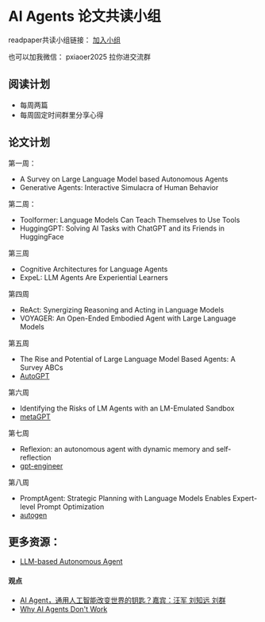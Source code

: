 # AI Agents 论文共读小组


readpaper共读小组链接： [加入小组](https://readpaper.com/team/invite/2030235100873034496)

也可以加我微信： pxiaoer2025  拉你进交流群



## 阅读计划
-  每周两篇
-  每周固定时间群里分享心得


## 论文计划

第一周：
- A Survey on Large Language Model based Autonomous Agents
- Generative Agents: Interactive Simulacra of Human Behavior

第二周：
- Toolformer: Language Models Can Teach Themselves to Use Tools
- HuggingGPT: Solving AI Tasks with ChatGPT and its Friends in HuggingFace

第三周
- Cognitive Architectures for Language Agents
- ExpeL: LLM Agents Are Experiential Learners

第四周
- ReAct: Synergizing Reasoning and Acting in Language Models
- VOYAGER: An Open-Ended Embodied Agent with Large Language Models

第五周
- The Rise and Potential of Large Language Model Based Agents: A Survey ABCs
- [AutoGPT](https://github.com/Significant-Gravitas/AutoGPT)  

第六周
- Identifying the Risks of LM Agents with an LM-Emulated Sandbox 
- [metaGPT](https://github.com/geekan/MetaGPT)

第七周
- Reflexion: an autonomous agent with dynamic memory and self-reflection
- [gpt-engineer](https://github.com/AntonOsika/gpt-engineer)

第八周
- PromptAgent: Strategic Planning with Language Models Enables Expert-level Prompt Optimization 
- [autogen](https://github.com/microsoft/autogen)





## 更多资源：

- [LLM-based Autonomous Agent](https://abyssinian-molybdenum-f76.notion.site/237e9f7515d543c0922c74f4c3012a77?v=0a309e53d6454afcbe7a5a7e169be0f9)
 


#### 观点
- [AI Agent，通用人工智能改变世界的钥匙？嘉宾：汪军 刘知远 刘群](https://www.chaspark.com/#/live/935328080266010624)
- [Why AI Agents Don't Work]( https://www.latent.space/p/imbue)

